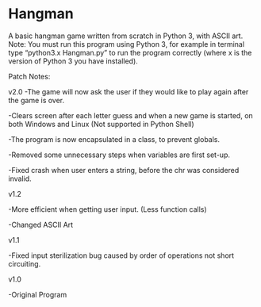 # Hangman
A basic hangman game written from scratch in Python 3, with ASCII art.
Note: You must run this program using Python 3, for example in terminal type “python3.x Hangman.py” to run the program correctly (where x is the version of Python 3 you have installed).

Patch Notes:

v2.0
-The game will now ask the user if they would like to play again after the game is over.

-Clears screen after each letter guess and when a new game is started, on both Windows and Linux (Not supported in Python Shell)

-The program is now encapsulated in a class, to prevent globals.

-Removed some unnecessary steps when variables are first set-up.

-Fixed crash when user enters a string, before the chr was considered invalid.

v1.2

-More efficient when getting user input. (Less function calls)

-Changed ASCII Art

v1.1

-Fixed input sterilization bug caused by order of operations not short circuiting.

v1.0

-Original Program
